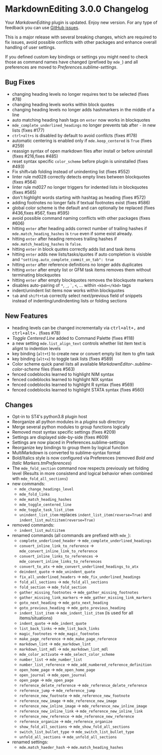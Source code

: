 # MarkdownEditing 3.0.0 Changelog

Your _MarkdownEditing_ plugin is updated. Enjoy new version. For any type of
feedback you can use [GitHub issues][issues].

This is a major release with several breaking changes, which are required to
fix issues, avoid possible confilcts with other packages and enhance overall
handling of user settings.

If you defined custom key bindings or settings you might need to check those
as command names have changed (prefixed by `mde_`) and all preferences are
moved to _Preferences.sublime-settings_.

## Bug Fixes

* changing heading levels no longer requires text to be selected (fixes #78)
* changing heading levels works within block quotes
* changing heading levels no longer adds hashmarkers in the middle of a line
* auto matching heading hash tags on `enter` now works in blockquotes
* `mde_complete_underlined_headings` no longer prevents tab after `-` in new lists (fixes #177)
* `ctrl+alt+s` is disabled by default to avoid confilcts (fixes #178)
* automatic centering is enabled only if `mde.keep_centered` is `True` (fixes #259)
* reassign syntax of open markdown files after install or before uninstall (fixes #216,fixes #485)
* reset syntax specific `color_scheme` before plugin is uninstalled (fixes #493)
* Fix shift+tab folding instead of unindenting list (fixes #552)
* linter rule md028 correctly detects empty lines between blockquotes (fixes #564)
* linter rule md027 no longer triggers for indented lists in blockquotes (fixes #565)
* don't highlight words starting with hashtag as heading (fixes #572)
* adding footnotes no longer fails if textual footnotes exist (fixes #586)
* global color scheme is the default and can optionally be replaced (fixes #436,fixes #567, fixes #595)
* avoid possible command naming conflicts with other packages (fixes #606)
* hitting `enter` after heading adds correct number of trailing hashes
  if `mde.match_heading_hashes` is `true` even if some exist already.
* hitting `enter` after heading removes trailing hashes
  if `mde.match_heading_hashes` is `false`.
* hitting `enter` in block quotes correctly adds list and task items
* hitting `enter` adds new lists/tasks/quotes if auto completion is visisble and
  `"setting.auto_complete_commit_on_tab": true`
* hitting `enter` after reference definitions no longer adds duplicates
* hitting `enter` after empty list or GFM task items removes them without terminating blockquotes
* hitting `enter` after empty blockquotes removes the blockquote markers
* disables auto-pairing of `*`, `_`, `` ` ``, `<`, ... within `<kbd></kbd>` tags
* indent/unindent list items now works within blockquotes
* `tab` and `shift+tab` correctly select next/previous field of snippets
  instead of indenting/undindenting lists or folding sections

## New Features

* heading levels can be changed incrementally via <kbd>ctrl+alt+,</kbd> and <kbd>ctrl+alt+.</kbd> (fixes #78)
* _Toggle Centered Line_ added to Command Palette (fixes #118)
* a new setting `mde.list_align_text` controls whether list item text is alignt to indention levels
* key binding (`alt+t`) to create new or convert empty list item to gfm task
* key binding (`alt+x`) to toggle task lists (fixes #589)
* Color scheme quick panel lists all available _MarkdownEditor-<name>.sublime-color-scheme_ files (fixes #563)
* fenced codeblocks learned to highlight NIM syntax
* fenced codeblocks learned to highlight NIX syntax
* fenced codeblocks learned to highlight R syntax (fixes #569)
* fenced codeblocks learned to highlight STATA syntax (fixes #560)

## Changes

* Opt-in to ST4's python3.8 plugin host
* Reorganize all python modules in a _plugins_ sub directory
* Merge several python modules to group functions logically
* Removed most syntax specific settings (fixes #209)
* Settings are displayed side-by-side (fixes #609)
* Settings are now placed in Preferences.sublime-settings
* Reorganize key bindings to group them by logical function
* MultiMarkdown is converted to sublime-syntax format
* Bold/Italics style is now configured via Preferences
  (removed _Bold and Italic Markers.tmPreferences_)
* The `mde_fold_section` command now respects previously set folding level
  (Results in more consistend and logical behavior when combined wth `mde_fold_all_sections`)
* new commands:
  - `mde_change_headings_level`
  - `mde_fold_links`
  - `mde_match_heading_hashes`
  - `mde_toggle_centered_line`
  - `mde_toggle_task_list_item`
  - `unindent_list_item` replaces `indent_list_item(reverse=True)` and `indent_list_multiitem(reverse=True)`
* removed commands:
  - `indent_list_multiitem`
* renamed commands (all commands are prefixed with `mde_`):  
  - `complete_underlined_header` -> `mde_complete_underlined_headings`
  - `convert_inline_link_to_reference` -> `mde_convert_inline_link_to_reference`
  - `convert_inline_links_to_references` -> `mde_convert_inline_links_to_references`
  - `convert_to_atx` -> `mde_convert_underlined_headings_to_atx`
  - `deindent_quote` -> `mde_unindent_quote`
  - `fix_all_underlined_headers` -> `mde_fix_underlined_headings`
  - `fold_all_sections` -> `mde_fold_all_sections`
  - `fold_section` -> `mde_fold_section`
  - `gather_missing_footnotes` -> `mde_gather_missing_footnotes`
  - `gather_missing_link_markers` -> `mde_gather_missing_link_markers`
  - `goto_next_heading` -> `mde_goto_next_heading`
  - `goto_previous_heading` -> `mde_goto_previous_heading`
  - `indent_list_item` -> `mde_indent_list_item` (is used for all items/situations)
  - `indent_quote` -> `mde_indent_quote`
  - `list_back_links` -> `mde_list_back_links`
  - `magic_footnotes` -> `mde_magic_footnotes`
  - `make_page_reference` -> `mde_make_page_reference`
  - `markdown_lint` -> `mde_markdown_lint`
  - `markdown_lint_mdl` -> `mde_markdown_lint_mdl`
  - `mde_color_activate` -> `mde_select_color_scheme`
  - `number_list` -> `mde_number_list`
  - `number_list_reference` -> `mde_add_numbered_reference_definition`
  - `open_home_page` -> `mde_open_home_page`
  - `open_journal` -> `mde_open_journal`
  - `open_page` -> `mde_open_page`
  - `reference_delete_reference` -> `mde_reference_delete_reference`
  - `reference_jump` -> `mde_reference_jump`
  - `reference_new_footnote` -> `mde_reference_new_footnote`
  - `reference_new_image` -> `mde_reference_new_image`
  - `reference_new_inline_image` -> `mde_reference_new_inline_image`
  - `reference_new_inline_link` -> `mde_reference_new_inline_link`
  - `reference_new_reference` -> `mde_reference_new_reference`
  - `reference_organize` -> `mde_reference_organize`
  - `show_fold_all_sections` -> `mde_show_fold_all_sections`
  - `switch_list_bullet_type` -> `mde_switch_list_bullet_type`
  - `unfold_all_sections` -> `mde_unfold_all_sections`
* renamed settings:
  * `mde.match_haeder_hash` -> `mde.match_heading_hashes`


[issues]: https://github.com/SublimeText-Markdown/MarkdownEditing/issues
